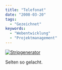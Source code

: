```yaml
---
title: "Telefonat"
date: "2008-03-20"
tags:
  - "Gezeichnet"
keywords:
  - "Webentwicklung"
  - "Projektmanagement"
---
```


[![Stripgenerator](/images/codecandies/ZZ2B338451.jpg)](http://codecandies.stripgenerator.com/2008/03/20/qualitymanagement.html "Stripgenerator Blog von Codecandies")

Selten so gelacht.
